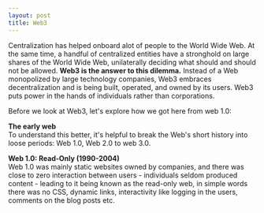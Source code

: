```yaml
---
layout: post
title: Web3
---
```


Centralization has helped onboard alot of people to the World Wide Web. At the same time, a handful of centralized entities have a stronghold on large shares of the World Wide Web, unilaterally deciding what should and should not be allowed. **Web3 is the answer to this dilemma.** Instead of a Web monopolized by large technology companies, Web3 embraces decentralization and is being built, operated, and owned by its users. Web3 puts power in the hands of individuals rather than corporations. 

Before we look at Web3, let's explore how we got here from web 1.0:

**The early web**<br>
To understand this better, it's helpful to break the Web's short history into loose periods: Web 1.0, Web 2.0 to web 3.0.

**Web 1.0: Read-Only (1990-2004)**<br>
Web 1.0 was mainly static websites owned by companies, and there was close to zero interaction between users - individuals seldom produced content - leading to it being known as the read-only web, in simple words there was no CSS, dynamic links, interactivity like logging in the users, comments on the blog posts etc.